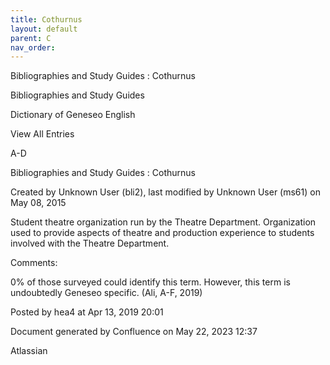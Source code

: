 ```yaml
---
title: Cothurnus
layout: default
parent: C
nav_order:
---
```


Bibliographies and Study Guides : Cothurnus

Bibliographies and Study Guides

Dictionary of Geneseo English

View All Entries

A-D

Bibliographies and Study Guides : Cothurnus

Created by  Unknown User (bli2), last modified by  Unknown User (ms61) on May 08, 2015

Student theatre organization run by the Theatre Department. Organization used to provide aspects of theatre and production experience to students involved with the Theatre Department.

Comments:

0% of those surveyed could identify this term. However, this term is undoubtedly Geneseo specific. (Ali, A-F, 2019)

Posted by hea4 at Apr 13, 2019 20:01

Document generated by Confluence on May 22, 2023 12:37

Atlassian
